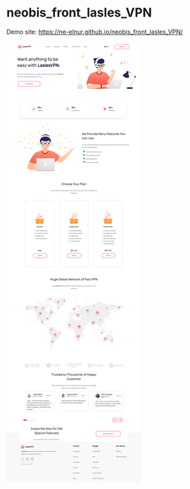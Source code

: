 # neobis_front_lasles_VPN

Demo site: https://ne-elnur.github.io/neobis_front_lasles_VPN/

![Image alt](https://github.com/ne-elnur/neobis_front_lasles_VPN/raw/main/images/site-screenshot.png)